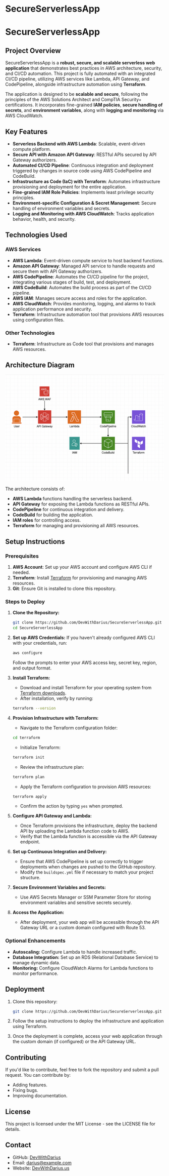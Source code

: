 # SecureServerlessApp

# **SecureServerlessApp**

## **Project Overview**

SecureServerlessApp is a **robust, secure, and scalable serverless web application** that demonstrates best practices in AWS architecture, security, and CI/CD automation. This project is fully automated with an integrated CI/CD pipeline, utilizing AWS services like Lambda, API Gateway, and CodePipeline, alongside infrastructure automation using **Terraform**.

The application is designed to be **scalable and secure**, following the principles of the AWS Solutions Architect and CompTIA Security+ certifications. It incorporates fine-grained **IAM policies**, **secure handling of secrets**, and **environment variables**, along with **logging and monitoring** via AWS CloudWatch.

## **Key Features**

- **Serverless Backend with AWS Lambda**: Scalable, event-driven compute platform.
- **Secure API with Amazon API Gateway**: RESTful APIs secured by API Gateway authorizers.
- **Automated CI/CD Pipeline**: Continuous integration and deployment triggered by changes in source code using AWS CodePipeline and CodeBuild.
- **Infrastructure as Code (IaC) with Terraform**: Automates infrastructure provisioning and deployment for the entire application.
- **Fine-grained IAM Role Policies**: Implements least privilege security principles.
- **Environment-specific Configuration & Secret Management**: Secure handling of environment variables and secrets.
- **Logging and Monitoring with AWS CloudWatch**: Tracks application behavior, health, and security.

## **Technologies Used**

### **AWS Services**

- **AWS Lambda**: Event-driven compute service to host backend functions.
- **Amazon API Gateway**: Managed API service to handle requests and secure them with API Gateway authorizers.
- **AWS CodePipeline**: Automates the CI/CD pipeline for the project, integrating various stages of build, test, and deployment.
- **AWS CodeBuild**: Automates the build process as part of the CI/CD pipeline.
- **AWS IAM**: Manages secure access and roles for the application.
- **AWS CloudWatch**: Provides monitoring, logging, and alarms to track application performance and security.
- **Terraform**: Infrastructure automation tool that provisions AWS resources using configuration files.

### **Other Technologies**

- **Terraform**: Infrastructure as Code tool that provisions and manages AWS resources.

## **Architecture Diagram**

![Architecture Diagram](./images/ServerlessWebApp.png)

The architecture consists of:

- **AWS Lambda** functions handling the serverless backend.
- **API Gateway** for exposing the Lambda functions as RESTful APIs.
- **CodePipeline** for continuous integration and delivery.
- **CodeBuild** for building the application.
- **IAM roles** for controlling access.
- **Terraform** for managing and provisioning all AWS resources.

## **Setup Instructions**

### **Prerequisites**

1. **AWS Account**: Set up your AWS account and configure AWS CLI if needed.
2. **Terraform**: Install [Terraform](https://www.terraform.io/) for provisioning and managing AWS resources.
3. **Git**: Ensure Git is installed to clone this repository.

### **Steps to Deploy**

1. **Clone the Repository:**

   ```bash
   git clone https://github.com/DevWithDarius/SecureServerlessApp.git
   cd SecureServerlessApp
   ```

2. **Set up AWS Credentials:**
   If you haven't already configured AWS CLI with your credentials, run:

   ```bash
   aws configure
   ```

   Follow the prompts to enter your AWS access key, secret key, region, and output format.

3. **Install Terraform:**

   - Download and install Terraform for your operating system from [Terraform downloads](https://www.terraform.io/downloads.html).
   - After installation, verify by running:

   ```bash
   terraform --version
   ```

4. **Provision Infrastructure with Terraform:**

   - Navigate to the Terraform configuration folder:

   ```bash
   cd terraform
   ```

   - Initialize Terraform:

   ```bash
   terraform init
   ```

   - Review the infrastructure plan:

   ```bash
   terraform plan
   ```

   - Apply the Terraform configuration to provision AWS resources:

   ```bash
   terraform apply
   ```

   - Confirm the action by typing `yes` when prompted.

5. **Configure API Gateway and Lambda:**

   - Once Terraform provisions the infrastructure, deploy the backend API by uploading the Lambda function code to AWS.
   - Verify that the Lambda function is accessible via the API Gateway endpoint.

6. **Set up Continuous Integration and Delivery:**

   - Ensure that AWS CodePipeline is set up correctly to trigger deployments when changes are pushed to the GitHub repository.
   - Modify the `buildspec.yml` file if necessary to match your project structure.

7. **Secure Environment Variables and Secrets:**

   - Use AWS Secrets Manager or SSM Parameter Store for storing environment variables and sensitive secrets securely.

8. **Access the Application:**
   - After deployment, your web app will be accessible through the API Gateway URL or a custom domain configured with Route 53.

### **Optional Enhancements**

- **Autoscaling:** Configure Lambda to handle increased traffic.
- **Database Integration:** Set up an RDS (Relational Database Service) to manage dynamic data.
- **Monitoring:** Configure CloudWatch Alarms for Lambda functions to monitor performance.

## **Deployment**

1. Clone this repository:

   ```bash
   git clone https://github.com/DevWithDarius/SecureServerlessApp.git
   ```

2. Follow the setup instructions to deploy the infrastructure and application using Terraform.

3. Once the deployment is complete, access your web application through the custom domain (if configured) or the API Gateway URL.

## **Contributing**

If you'd like to contribute, feel free to fork the repository and submit a pull request. You can contribute by:

- Adding features.
- Fixing bugs.
- Improving documentation.

## **License**

This project is licensed under the MIT License - see the LICENSE file for details.

## **Contact**

- GitHub: [DevWithDarius](https://github.com/DevWithDarius)
- Email: darius@example.com
- Website: [DevWithDarius.us](https://DevWithDarius.us)
